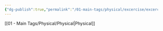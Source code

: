 ```yaml
---
{"dg-publish":true,"permalink":"/01-main-tags/physical/excercise/excercise/"}
---
```


[[01 - Main Tags/Physical/Physical\|Physical]]